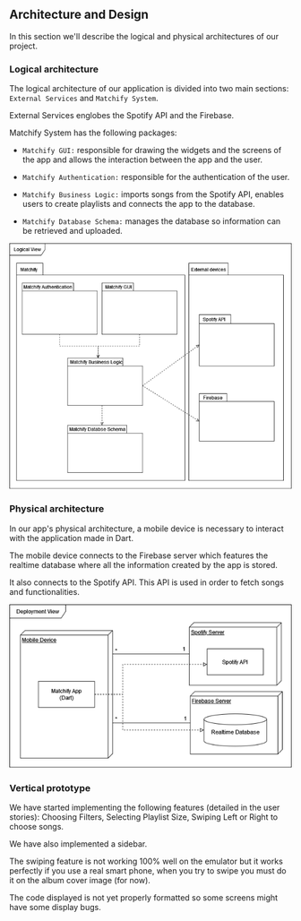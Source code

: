
## Architecture and Design
In this section we'll describe the logical and physical architectures of our project.

### Logical architecture

The logical architecture of our application is divided into two main sections: `External Services` and `Matchify System`.

External Services englobes the Spotify API and the Firebase.

Matchify System has the following packages:

* `Matchify GUI:` responsible for drawing the widgets and the screens of the app and allows the interaction between the app and the user.

* `Matchify Authentication:` responsible for the authentication of the user.

* `Matchify Business Logic:` imports songs from the Spotify API, enables users to create playlists and connects the app to the database.

* `Matchify Database Schema:` manages the database so information can be retrieved and uploaded.

 <p align="center" justify="center">
  <img src="/images/logical_architecture.png"/>
</p>

### Physical architecture

In our app's physical architecture, a mobile device is necessary
to interact with the application made in Dart.

The mobile device connects to the Firebase server
which features the realtime database where all the information created by
the app is stored.

It also connects to the Spotify API. This API is used in order to fetch songs and functionalities.

 <p align="center" justify="center">
  <img src="/images/physical_architecture.png"/>
</p>


### Vertical prototype

We have started implementing the following features (detailed in the user stories): Choosing Filters, Selecting Playlist Size, Swiping Left or Right to choose songs.

We have also implemented a sidebar.

The swiping feature is not working 100% well on the emulator but it works perfectly if you use a real smart phone, when you try to swipe you must do it on the album cover image (for now).

The code displayed is not yet properly formatted so some screens might have some display bugs.

